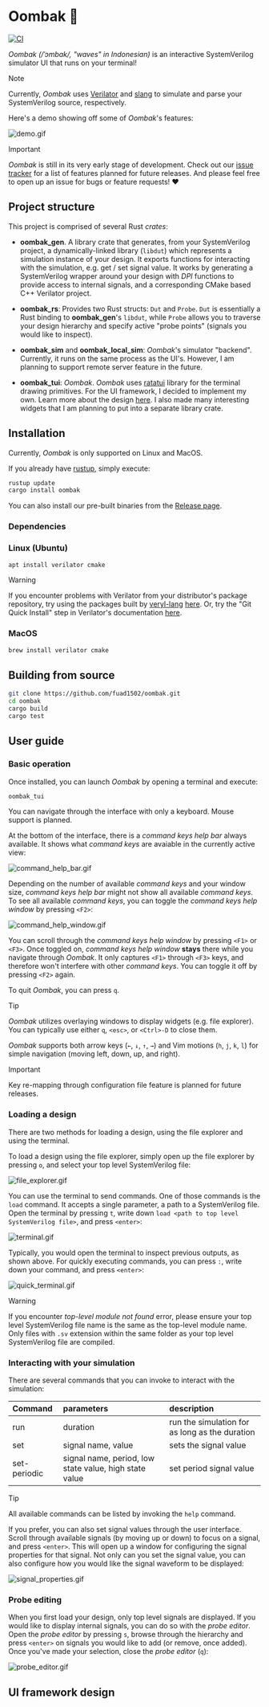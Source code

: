 # Oombak 🌊

[![CI](https://github.com/fuad1502/oombak/actions/workflows/CI.yml/badge.svg)](https://github.com/fuad1502/oombak/actions/workflows/CI.yml)

*Oombak (/ˈɔmbak/, "waves" in Indonesian)* is an interactive SystemVerilog simulator UI that runs on your terminal!

> [!NOTE]
> Currently, *Oombak* uses [Verilator](https://github.com/verilator/verilator) and [slang](https://github.com/MikePopoloski/slang) to simulate and parse your SystemVerilog source, respectively.

Here's a demo showing off some of *Oombak*'s features:

![demo.gif](https://github.com/fuad1502/oombak/blob/master/doc/demo.gif?raw=true)

> [!IMPORTANT]
> *Oombak* is still in its very early stage of development. Check out our [issue tracker](https://github.com/fuad1502/oombak/issues?q=is%3Aissue%20state%3Aopen%20label%3Atracker) for a list of features planned for future releases. And please feel free to open up an issue for bugs or feature requests! ❤️

## Project structure

This project is comprised of several Rust *crates*:

- **oombak_gen**. A library crate that generates, from your SystemVerilog project, a dynamically-linked library (`libdut`) which represents a simulation instance of your design. It exports functions for interacting with the simulation, e.g. get / set signal value. It works by generating a SystemVerilog wrapper around your design with *DPI* functions to provide access to internal signals, and a corresponding CMake based C++ Verilator project.

- **oombak_rs**: Provides two Rust structs: `Dut` and `Probe`. `Dut` is essentially a Rust binding to **oombak_gen**'s `libdut`, while `Probe` allows you to traverse your design hierarchy and specify active "probe points" (signals you would like to inspect).

- **oombak_sim** and **oombak_local_sim**: *Oombak*'s simulator "backend". Currently, it runs on the same process as the UI's. However, I am planning to support remote server feature in the future.

- **oombak_tui**: *Oombak*. *Oombak* uses [ratatui](https://github.com/ratatui/ratatui) library for the terminal drawing primitives. For the UI framework, I decided to implement my own. Learn more about the design [here](). I also made many interesting widgets that I am planning to put into a separate library crate. 

## Installation

Currently, *Oombak* is only supported on Linux and MacOS.

If you already have [rustup](https://www.rust-lang.org/learn/get-started), simply execute:

```sh
rustup update
cargo install oombak
```
You can also install our pre-built binaries from the [Release page](https://github.com/fuad1502/oombak/releases).

### Dependencies

### Linux (Ubuntu)

```sh
apt install verilator cmake
```
> [!WARNING]
> If you encounter problems with Verilator from your distributor's package repository, try using the packages built by [veryl-lang]() [here](https://github.com/veryl-lang/verilator-package/releases). Or, try the "Git Quick Install" step in Verilator's documentation [here](https://veripool.org/guide/latest/install.html#git-quick-install).

### MacOS

```sh
brew install verilator cmake
```

## Building from source

```sh
git clone https://github.com/fuad1502/oombak.git
cd oombak
cargo build
cargo test
```

## User guide

### Basic operation

Once installed, you can launch *Oombak* by opening a terminal and execute:

```sh
oombak_tui
```

You can navigate through the interface with only a keyboard. Mouse support is planned.

At the bottom of the interface, there is a *command keys help bar* always available. It shows what *command keys* are avaiable in the currently active view:

![command_help_bar.gif](https://github.com/fuad1502/oombak/blob/master/doc/command_help_bar.gif?raw=true)

Depending on the number of available *command keys* and your window size, *command keys help bar* might not show all available *command keys*. To see all available *command keys*, you can toggle the *command keys help window* by pressing `<F2>`:

![command_help_window.gif](https://github.com/fuad1502/oombak/blob/master/doc/command_help_window.gif?raw=true)

You can scroll through the *command keys help window* by pressing `<F1>` or `<F3>`. Once toggled on, *command keys help window* **stays** there while you navigate through *Oombak*. It only captures `<F1>` through `<F3>` keys, and therefore won't interfere with other *command keys*. You can toggle it off by pressing `<F2>` again.

To quit *Oombak*, you can press `q`.

> [!TIP]
> *Oombak* utilizes overlaying windows to display widgets (e.g. file explorer). You can typically use either `q`, `<esc>`, or `<Ctrl>-D` to close them.

*Oombak* supports both arrow keys (`←`, `↓`, `↑`, `→`) and Vim motions (`h`, `j`, `k`, `l`) for simple navigation (moving left, down, up, and right).

> [!IMPORTANT]
> Key re-mapping through configuration file feature is planned for future releases. 

### Loading a design

There are two methods for loading a design, using the file explorer and using the terminal. 

To load a design using the file explorer, simply open up the file explorer by pressing `o`, and select your top level SystemVerilog file:

![file_explorer.gif](https://github.com/fuad1502/oombak/blob/master/doc/file_explorer.gif?raw=true)

You can use the terminal to send commands. One of those commands is the `load` command. It accepts a single parameter, a path to a SystemVerilog file. Open the terminal by pressing `t`, write down `load <path to top level SystemVerilog file>`, and press `<enter>`:

![terminal.gif](https://github.com/fuad1502/oombak/blob/master/doc/terminal.gif?raw=true)

Typically, you would open the terminal to inspect previous outputs, as shown above. For quickly executing commands, you can press `:`, write down your command, and press `<enter>`:

![quick_terminal.gif](https://github.com/fuad1502/oombak/blob/master/doc/quick_terminal.gif?raw=true)

> [!WARNING]
> If you encounter *top-level module not found* error, please ensure your top level SystemVerilog file name is the same as the top-level module name. 
> Only files with `.sv` extension within the same folder as your top level SystemVerilog file are compiled.

### Interacting with your simulation

There are several commands that you can invoke to interact with the simulation:

| Command      | parameters                                             | description                                    |
| :----------- | :----------------------------------------------------- | :--------------------------------------------- |
| run          | duration                                               | run the simulation for as long as the duration |
| set          | signal name, value                                     | sets the signal value                          |
| set-periodic | signal name, period, low state value, high state value | set period signal value                        |

> [!TIP] 
> All available commands can be listed by invoking the `help` command. 

If you prefer, you can also set signal values through the user interface. Scroll through available signals (by moving up or down) to focus on a signal, and press `<enter>`. This will open up a window for configuring the signal properties for that signal. Not only can you set the signal value, you can also configure how you would like the signal waveform to be displayed:

![signal_properties.gif](https://github.com/fuad1502/oombak/blob/master/doc/signal_properties.gif?raw=true)

### Probe editing

When you first load your design, only top level signals are displayed. If you would like to display internal signals, you can do so with the *probe editor*. Open the *probe editor* by pressing `s`, browse through the hierarchy and press `<enter>` on signals you would like to add (or remove, once added). Once you've made your selection, close the *probe editor* (`q`): 

![probe_editor.gif](https://github.com/fuad1502/oombak/blob/master/doc/probe_editor.gif?raw=true)

## UI framework design
